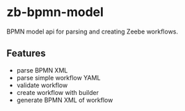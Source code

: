# zb-bpmn-model
BPMN model api for parsing and creating Zeebe workflows.

## Features
* parse BPMN XML
* parse simple workflow YAML
* validate workflow
* create workflow with builder
* generate BPMN XML of workflow
